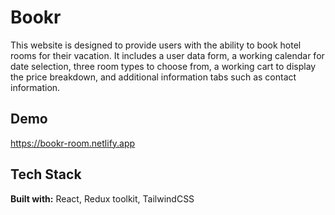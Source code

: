 # Bookr

This website is designed to provide users with the ability to book hotel rooms for their vacation. It includes a user data form, a working calendar for date selection, three room types to choose from, a working cart to display the price breakdown, and additional information tabs such as contact information.

## Demo

https://bookr-room.netlify.app

## Tech Stack

**Built with:** React, Redux toolkit, TailwindCSS
